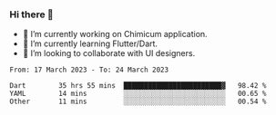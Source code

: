 ### Hi there 👋

<!--
**devcat37/devcat37** is a ✨ _special_ ✨ repository because its `README.md` (this file) appears on your GitHub profile.-->


- 🔭 I’m currently working on Chimicum application.
- 🌱 I’m currently learning Flutter/Dart.
- 👯 I’m looking to collaborate with UI designers.
<!-- - 🤔 I’m looking for help with ... -->

<!--START_SECTION:waka-->

```text
From: 17 March 2023 - To: 24 March 2023

Dart        35 hrs 55 mins  ████████████████████████▓   98.42 %
YAML        14 mins         ░░░░░░░░░░░░░░░░░░░░░░░░░   00.65 %
Other       11 mins         ░░░░░░░░░░░░░░░░░░░░░░░░░   00.54 %
```

<!--END_SECTION:waka-->
